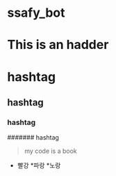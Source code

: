 # ssafy_bot

This is an hadder
====================

# hashtag
## hashtag
### hashtag
####### hashtag


> my code is a book

* 빨강
 *파랑
  *노랑
  

